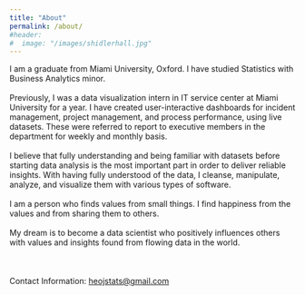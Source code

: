 ```yaml
---
title: "About"
permalink: /about/
#header:
#  image: "/images/shidlerhall.jpg"
---
```

I am a graduate from Miami University, Oxford. I have studied Statistics with Business Analytics minor.
<br>
<br>
Previously, I was a data visualization intern in IT service center at Miami University for a year. I have created user-interactive dashboards for incident management, project management, and process performance, using live datasets. These were referred to report to executive members in the department for weekly and monthly basis.
<br>
<br>
I believe that fully understanding and being familiar with datasets before starting data analysis is the most important part in order to deliver reliable insights. With having fully understood of the data, I cleanse, manipulate, analyze, and visualize them with various types of software.
<br>
<br>
I am a person who finds values from small things. I find happiness from the values and from sharing them to others.
<br>
<br>
My dream is to become a data scientist who positively influences others with values and insights found from flowing data in the world.
<br>
<br>
<br>
<br>
Contact Information: heojstats@gmail.com

